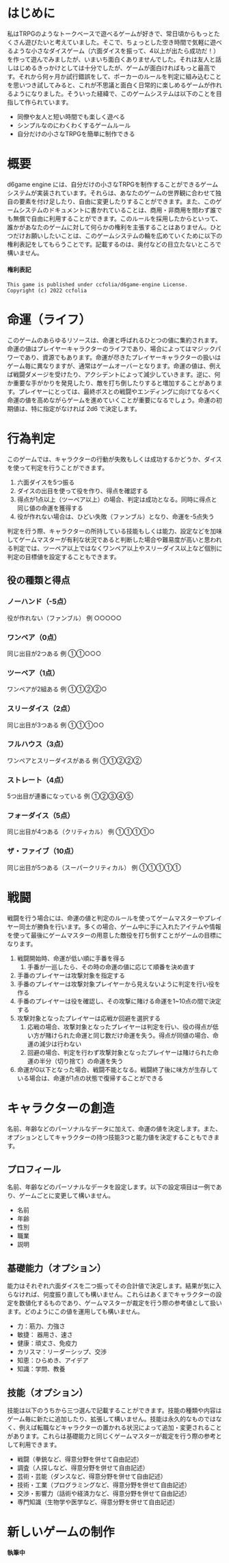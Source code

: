 # はじめに
私はTRPGのようなトークベースで遊べるゲームが好きで、常日頃からもっとたくさん遊びたいと考えていました。そこで、ちょっとした空き時間で気軽に遊べるような小さなダイスゲーム（六面ダイスを振って、4以上が出たら成功だ！）を作って遊んでみましたが、いまいち面白くありませんでした。それは友人と話しはじめるきっかけとしては十分でしたが、ゲームが面白ければもっと最高です。それから何ヶ月か試行錯誤をして、ポーカーのルールを判定に組み込むことを思いつき試してみると、これが不思議と面白く日常的に楽しめるゲームが作れるようになりました。そういった経緯で、このゲームシステムは以下のことを目指して作られています。
* 同僚や友人と短い時間でも楽しく遊べる
* シンプルなのにわくわくするゲームルール
* 自分だけの小さなTRPGを簡単に制作できる
# 概要
d6game engine には、自分だけの小さなTRPGを制作することができるゲームシステムが実装されています。それらは、あなたのゲームの世界観に合わせて独自の要素を付け足したり、自由に変更したりすることができます。また、このゲームシステムのドキュメントに書かれていることは、商用・非商用を問わず誰でも無償で自由に利用することができます。このルールを採用したからといって、誰かがあなたのゲームに対して何らかの権利を主張することはありません。ひとつだけお願いしたいことは、このゲームシステムの輪を広めていくために以下の権利表記をしてもらうことです。記載するのは、奥付などの目立たないところで構いません。
#### 権利表記
```
This game is published under ccfolia/d6game-engine License.
Copyright (c) 2022 ccfolia
```
# 命運（ライフ）
このゲームのあらゆるリソースは、命運と呼ばれるひとつの値に集約されます。命運の値はプレイヤーキャラクターのライフであり、場合によってはマジックパワーであり、資源でもあります。命運が尽きたプレイヤーキャラクターの扱いはゲーム毎に異なりますが、通常はゲームオーバーとなります。命運の値は、例えば戦闘ダメージを受けたり、アクシデントによって減少していきます。逆に、何か重要な手がかりを発見したり、敵を打ち倒したりすると増加することがあります。プレイヤーにとっては、最終ボスとの戦闘やエンディングに向けてなるべく命運の値を高めながらゲームを進めていくことが重要になるでしょう。命運の初期値は、特に指定がなければ 2d6 で決定します。
# 行為判定
このゲームでは、キャラクターの行動が失敗もしくは成功するかどうか、ダイスを使って判定を行うことができます。
1. 六面ダイスを5つ振る
2. ダイスの出目を使って役を作り、得点を確認する
3. 得点が1点以上（ツーペア以上）の場合、判定は成功となる。同時に得点と同じ値の命運を獲得する
4. 役が作れない場合は、ひどい失敗（ファンブル）となり、命運を-5点失う

判定を行う際、キャラクターの所持している技能もしくは能力、設定などを加味してゲームマスターが有利な状況であると判断した場合や難易度が高いと思われる判定では、ツーペア以上ではなくワンペア以上やスリーダイス以上など個別に判定の目標値を設定することもできます。
## 役の種類と得点
### ノーハンド（-5点）
役が作れない（ファンブル）
例 ○○○○○
### ワンペア（0点）
同じ出目が2つある
例 ①①○○○
### ツーペア（1点）
ワンペアが2組ある
例 ①①②②○
### スリーダイス（2点）
同じ出目が3つある
例 ①①①○○
### フルハウス（3点）
ワンペアとスリーダイスがある
例 ①①②②②
### ストレート（4点）
5つ出目が連番になっている
例 ①②③④⑤
### フォーダイス（5点）
同じ出目が4つある（クリティカル）
例 ①①①①○
### ザ・ファイブ（10点）
同じ出目が5つある（スーパークリティカル）
例 ①①①①①
# 戦闘
戦闘を行う場合には、命運の値と判定のルールを使ってゲームマスターやプレイヤー同士が勝負を行います。多くの場合、ゲーム中に手に入れたアイテムや情報を使って最後にゲームマスターの用意した敵役を打ち倒すことがゲームの目標になります。
1. 戦闘開始時、命運が低い順に手番を得る
	1. 手番が一巡したら、その時の命運の値に応じて順番を決め直す
3. 手番のプレイヤーは攻撃対象を指定する
4. 手番のプレイヤーは攻撃対象プレイヤーから見えないように判定を行い役を作る
5. 手番のプレイヤーは役を確認し、その攻撃に賭ける命運を1~10点の間で決定する
6. 攻撃対象となったプレイヤーは応戦か回避を選択する
	1. 応戦の場合、攻撃対象となったプレイヤーは判定を行い、役の得点が低い方が賭けられた命運と同じ数だけ命運を失う。得点が同値の場合、命運の減少は行わない
	2. 回避の場合、判定を行わず攻撃対象となったプレイヤーは賭けられた命運の半分（切り捨て）の命運を失う
7. 命運が0以下となった場合、戦闘不能となる。戦闘終了後に味方が生存している場合は、命運が1点の状態で復帰することができる
# キャラクターの創造
名前、年齢などのパーソナルなデータに加えて、命運の値を決定します。また、オプションとしてキャラクターの持つ技能3つと能力値を決定することもできます。
## プロフィール
名前、年齢などのパーソナルなデータを設定します。以下の設定項目は一例であり、ゲームごとに変更して構いません。
* 名前
* 年齢
* 性別
* 職業
* 説明
## 基礎能力（オプション）
能力はそれぞれ六面ダイスを二つ振ってその合計値で決定します。結果が気に入らなければ、何度振り直しても構いません。これらはあくまでキャラクターの設定を数値化するものであり、ゲームマスターが裁定を行う際の参考値として扱います。どのようにこの値を運用しても構いません。
* 力：筋力、力強さ
* 敏捷： 器用さ、速さ
* 健康：頑丈さ、免疫力
* カリスマ：リーダーシップ、交渉
* 知恵：ひらめき、アイデア
* 知識：学問、教養
## 技能（オプション）
技能は以下のうちから三つ選んで記載することができます。技能の種類や内容はゲーム毎に新たに追加したり、拡張して構いません。技能は永久的なものではなく、例えば転職などキャラクターの置かれる状況によって追加・変更されることがあります。これらは基礎能力と同じくゲームマスターが裁定を行う際の参考として利用できます。
* 戦闘（拳銃など、得意分野を併せて自由記述）
* 調査（人探しなど、得意分野を併せて自由記述）
* 芸術・芸能（ダンスなど、得意分野を併せて自由記述）
* 技術・工業（プログラミングなど、得意分野を併せて自由記述）
* 交渉・影響力（話術や経済力など、得意分野を併せて自由記述）
* 専門知識（生物学や医学など、得意分野を併せて自由記述）
# 新しいゲームの制作
**執筆中**
